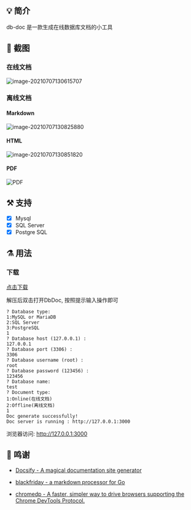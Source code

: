 ## 💡 简介

db-doc 是一款生成在线数据库文档的小工具

## 📸 截图

### 在线文档

![image-20210707130615707](https://gitee.com/viodo/note-pic-repo/raw/master//note/image-20210707130615707.png)

### 离线文档

#### Markdown

![image-20210707130825880](https://gitee.com/viodo/note-pic-repo/raw/master//note/image-20210707130825880.png)

#### HTML

![image-20210707130851820](https://gitee.com/viodo/note-pic-repo/raw/master//note/image-20210707130851820.png)

#### PDF

![PDF](https://gitee.com/viodo/note-pic-repo/raw/master//note/20210324091920.png)



## ⚒️ 支持

* [x] Mysql  
* [x] SQL Server
* [x] Postgre SQL    

## ⚗ 用法

### 下载

[点击下载](https://github.com/viodo/db-doc/releases) 

解压后双击打开DbDoc, 按照提示输入操作即可

```shell
? Database type:
1:MySQL or MariaDB
2:SQL Server
3:PostgreSQL
1
? Database host (127.0.0.1) :
127.0.0.1
? Database port (3306) :
3306
? Database username (root) :
root
? Database password (123456) :
123456
? Database name:
test
? Document type:
1:Online(在线文档)
2:Offline(离线文档)
1
Doc generate successfully!
Doc server is running : http://127.0.0.1:3000
```
浏览器访问: http://127.0.0.1:3000

## 🙏 鸣谢

* [Docsify - A magical documentation site generator](https://docsify.js.org)

* [blackfriday - a markdown processor for Go](https://github.com/russross/blackfriday)

* [chromedp - A faster, simpler way to drive browsers supporting the Chrome DevTools Protocol.](https://github.com/chromedp/chromedp)